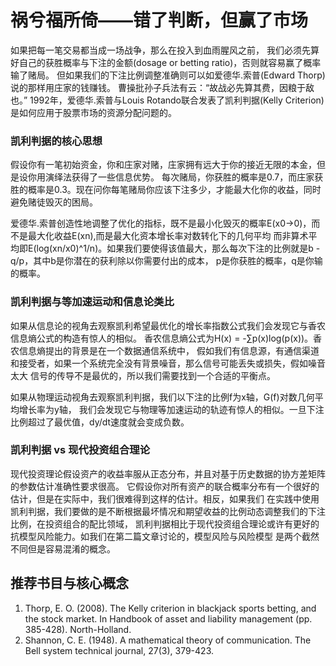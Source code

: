 # 祸兮福所倚——错了判断，但赢了市场

如果把每一笔交易都当成一场战争，那么在投入到血雨腥风之前，
我们必须先算好自己的获胜概率与下注的金额(dosage or betting ratio)，否则就容易赢了概率输了赌局。
但如果我们的下注比例调整准确则可以如爱德华.索普(Edward Thorp)说的那样用庄家的钱赚钱。
曹操批孙子兵法有云：“故战必先算其费，因粮于敌也。”
1992年，爱德华.索普与Louis Rotando联合发表了凯利判据(Kelly Criterion)是如何应用于股票市场的资源分配问题的。

### 凯利判据的核心思想
假设你有一笔初始资金，你和庄家对赌，庄家拥有远大于你的接近无限的本金，但是设你用演绎法获得了一些信息优势。
每次赌局，你获胜的概率是0.7，而庄家获胜的概率是0.3。现在问你每笔赌局你应该下注多少，才能最大化你的收益，同时避免赌徒毁灭的困局。

爱德华.索普创造性地调整了优化的指标，既不是最小化毁灭的概率E(x0->0)，而不是最大化收益E(xn),而是最大化资本增长率对数转化下的几何平均
而非算术平均即E(log(xn/x0)^1/n)。如果我们要使得该值最大，那么每次下注的比例就是b - q/p，其中b是你潜在的获利除以你需要付出的成本，
p是你获胜的概率，q是你输的概率。

### 凯利判据与等加速运动和信息论类比
如果从信息论的视角去观察凯利希望最优化的增长率指数公式我们会发现它与香农信息熵公式的构造有惊人的相似。
香农信息熵公式为H(x) = -∑p(x)log(p(x))。香农信息熵提出的背景是在一个数据通信系统中，
假如我们有信息源，有通信渠道和接受者，如果一个系统完全没有背景噪音，那么信号可能丢失或损失，假如噪音太大
信号的传导不是最优的，所以我们需要找到一个合适的平衡点。

如果从物理运动视角去观察凯利判据，我们以下注的比例f为x轴，G(f)对数几何平均增长率为y轴，
我们会发现它与物理等加速运动的轨迹有惊人的相似。一旦下注比例超过了最优值，dy/dt速度就会变成负数。

### 凯利判据 vs 现代投资组合理论
现代投资理论假设资产的收益率服从正态分布，并且对基于历史数据的协方差矩阵的参数估计准确性要求很高。
它假设你对所有资产的联合概率分布有一个很好的估计，但是在实际中，我们很难得到这样的估计。相反，如果我们
在实践中使用凯利判据，我们要做的是不断根据最坏情况和期望收益的比例动态调整我们的下注比例，在投资组合的配比领域，
凯利判据相比于现代投资组合理论或许有更好的抗模型风险能力。如我们在第二篇文章讨论的，模型风险与风险模型
是两个截然不同但是容易混淆的概念。
 
## 推荐书目与核心概念
1. Thorp, E. O. (2008). The Kelly criterion in blackjack sports betting, and the stock market. In Handbook of asset and liability management (pp. 385-428). North-Holland.
2. Shannon, C. E. (1948). A mathematical theory of communication. The Bell system technical journal, 27(3), 379-423.
